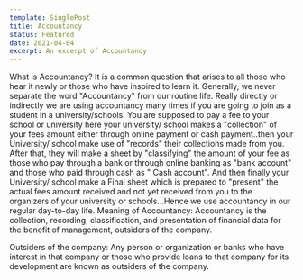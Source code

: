 ```yaml
---
template: SinglePost
title: Accountancy
status: Featured
date: 2021-04-04
excerpt: An excerpt of Accountancy
---
```

What is Accountancy?
	It is a common question that arises to all those who hear it newly or those who have inspired to learn it. Generally, we never separate the word "Accountancy" from our routine life. Really directly or indirectly we are using accountancy many times if you are going to join as a student in a university/schools. You are supposed to pay a fee to your school or university here your university/ school makes a "collection" of your fees amount either through online payment or cash payment..then your University/ school make use of "records" their collections made from you. After that, they will make a sheet by "classifying" the amount of your fee as those who pay through a bank or through online banking as "bank account" and those who paid through cash as " Cash account". And then finally your University/ school make a Final sheet which is prepared to "present" the actual fees amount received and not yet received from you to the organizers of your university or schools...Hence we use accountancy in our regular day-to-day life.
Meaning of Accountancy:
	Accountancy is the collection, recording, classification, and presentation of financial data for the benefit of management, outsiders of the company.

Outsiders of the company:
	Any person or organization or banks who have interest in that company or those who provide loans to that company for its development are known as outsiders of the company.